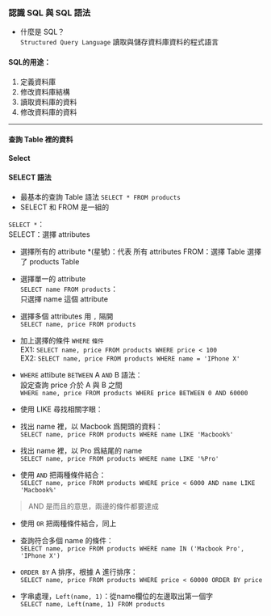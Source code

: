 ### 認識 SQL 與 SQL 語法
* 什麼是 SQL？  
`Structured Query Language`
讀取與儲存資料庫資料的程式語言

#### SQL的用途：
1. 定義資料庫
2. 修改資料庫結構
3. 讀取資料庫的資料
4. 修改資料庫的資料
___

#### 查詢 Table 裡的資料

**Select**

#### SELECT 語法
* 最基本的查詢 Table 語法 `SELECT * FROM products`
* SELECT 和 FROM 是一組的

`SELECT *`：  
SELECT：選擇 attributes  

* 選擇所有的 attribute
\*(星號)：代表 所有 attributes
FROM：選擇 Table
選擇了 products Table

* 選擇單一的 attribute  
`SELECT name FROM products`：  
只選擇 name 這個 attribute

* 選擇多個 attributes 用 `,` 隔開  
`SELECT name, price FROM products`

* 加上選擇的條件 `WHERE` `條件`  
EX1:
`SELECT name, price FROM products WHERE price < 100`  
EX2:
`SELECT name, price FROM products WHERE name = 'IPhone X'`

* `WHERE` attibute `BETWEEN` A `AND` B 語法：  
設定查詢 price 介於 A 與 B 之間  
`WHERE name, price FROM products WHERE price BETWEEN 0 AND 60000`

* 使用 LIKE 尋找相關字眼：  
* 找出 name 裡，以 Macbook 爲開頭的資料：  
`SELECT name, price FROM products WHERE name LIKE 'Macbook%'`

* 找出 name 裡，以 Pro 爲結尾的 name  
`SELECT name, price FROM products WHERE name LIKE '%Pro'`

* 使用 `AND` 把兩種條件結合：  
`SELECT name, price FROM products WHERE price < 6000 AND name LIKE 'Macbook%'`
> AND 是而且的意思，兩邊的條件都要達成

* 使用 `OR` 把兩種條件結合，同上

* 查詢符合多個 name 的條件：  
`SELECT name, price FROM products WHERE name IN ('Macbook Pro', 'IPhone X')`

* `ORDER BY` A 排序，根據 A 進行排序：  
`SELECT name, price FROM products WHERE price < 60000 ORDER BY price`

* 字串處理，`Left(name, 1)`：從name欄位的左邊取出第一個字  
`SELECT name, Left(name, 1) FROM products`

<!-- 累計2hr45mins, 此章節花了 1hr10mins -->
